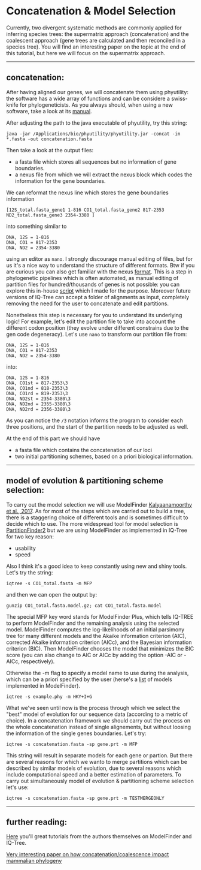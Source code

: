 # Concatenation & Model Selection

Currently, two divergent systematic methods are commonly applied for inferring species trees: the supermatrix approach (concatenation) and the coalescent approach (gene trees are calculated and then reconciled in a species tree). 
You will find an interesting paper on the topic at the end of this tutorial, but here we will focus on the supermatrix approach.


---


## concatenation: 

After having aligned our genes, we will concatenate them using phyutility: the software has a wide array of functions and can be considere a swiss-knife for phylogeneticists.
As you always should, when using a new software, take a look at its [manual](https://github.com/blackrim/phyutility/blob/master/manual.pdf). 

After adjusting the path to the java executable of phyutility, try this string:

```
java -jar /Applications/bio/phyutility/phyutility.jar -concat -in *.fasta -out concatenation.fasta
```

Then take a look at the output files:

* a fasta file which stores all sequences but no information of gene boundaries.
* a nexus file from which we will extract the nexus block which codes the information for the gene boundaries. 

We can reformat the nexus line which stores the gene boundaries information 

```
[12S_total.fasta_gene1 1-816 CO1_total.fasta_gene2 817-2353 ND2_total.fasta_gene3 2354-3380 ]
```

into something similar to 

```
DNA, 12S = 1-816
DNA, CO1 = 817-2353
DNA, ND2 = 2354-3380
```

using an editor as ```nano```. I strongly discourage manual editing of files, but for us it's a nice way to understand the structure of different formats. Btw if you are curious you can also get familiar with the nexus [format](http://informatics.nescent.org/wiki/NEXUS_Specification).
This is a step in phylogenetic pipelines which is often automated, as manual editing of partition files for hundred/thousands of genes is not possible: you can explore this in-house [script]() which I made for the purpose. 
Moreover future versions of IQ-Tree can accept a folder of alignments as input, completely removing the need for the user to concatenate and edit partitions.  


Nonetheless this step is necessary for you to understand its underlying logic! For example, let's edit the partition file to take into account the different codon position (they evolve under different constrains due to the gen code degeneracy).
Let's use ```nano``` to transform our partition file from:

```
DNA, 12S = 1-816
DNA, CO1 = 817-2353
DNA, ND2 = 2354-3380
```

into:

```
DNA, 12S = 1-816
DNA, CO1st = 817-2353\3
DNA, CO1nd = 818-2353\3
DNA, CO1rd = 819-2353\3
DNA, ND2st = 2354-3380\3
DNA, ND2nd = 2355-3380\3
DNA, ND2rd = 2356-3380\3
```

As you can notice the ```/3``` notation informs the program to consider each three positions, and the start of the partition needs to be adjusted as well.


At the end of this part we should have 

* a fasta file which contains the concatenation of our loci
* two initial partitioning schemes, based on a priori biological information.


---


## model of evolution & partitioning scheme selection: 

To carry out the model selection we will use ModelFinder [Kalyaanamoorthy et al., 2017](https://www.nature.com/articles/nmeth.4285).
As for most of the steps which are carried out to build a tree, there is a staggering choice of different tools and is sometimes difficult to decide which to use.
The more widespread tool for model selection is [PartitionFinder2](http://www.robertlanfear.com/partitionfinder/) but we are using ModelFinder as implemented in IQ-Tree for two key reason:

* usability
* speed

Also I think it's a good idea to keep constantly using new and shiny tools. Let's try the string:

```iqtree -s CO1_total.fasta -m MFP```

and then we can open the output by:

```gunzip CO1_total.fasta.model.gz; cat CO1_total.fasta.model```

The special MFP key word stands for ModelFinder Plus, which tells IQ-TREE to perform ModelFinder and the remaining analysis using the selected model.
ModelFinder computes the log-likelihoods of an initial parsimony tree for many different models and the Akaike information criterion (AIC), 
corrected Akaike information criterion (AICc), and the Bayesian information criterion (BIC). 
Then ModelFinder chooses the model that minimizes the BIC score (you can also change to AIC or AICc by adding the option -AIC or -AICc, respectively).

Otherwise the -m flag to specify a model name to use during the analysis, which can be a priori specified by the user (herse's a [list](http://www.iqtree.org/doc/Substitution-Models) of models implemented in ModelFinder).

```iqtree -s example.phy -m HKY+I+G```

What we've seen until now is the process through which we select the "best" model of evolution for our sequence data (according to a metric of choice).
In a concatenation framework we should carry out the process on the whole concatenation instead of single alignements, but without loosing the information of the single genes boundaries. Let's try:

```iqtree -s concatenation.fasta -sp gene.prt -m MFP```

This string will result in separate models for each gene or partion. But there are several reasons for which we wanto to merge partitions which can be described by similar models of evolution,
due to several reasons which include computational speed and a better estimation of parameters. To carry out simultaneously model of evolution & partitioning scheme selection let's use:

```iqtree -s concatenation.fasta -sp gene.prt -m TESTMERGEONLY```


---


## further reading: 

[Here](http://www.iqtree.org/doc/Tutorial) you'll great tutorials from the authors themselves on ModelFinder and IQ-Tree.

[Very interesting paper on how concatenation/coalescence impact mammalian phylogeny](https://onlinelibrary.wiley.com/doi/full/10.1111/cla.12170?casa_token=X0ctrSm4S1AAAAAA%3AgiB9v0MtJDO6vMWOigdvW9JrgYuJTebMen6zYxg9S0nP8MWIi2zA2fwWfi-lJlMCD9Ir1MDCzkBeyVwg)